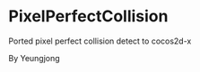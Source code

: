 PixelPerfectCollision
=====================

Ported pixel perfect collision detect to cocos2d-x

By Yeungjong